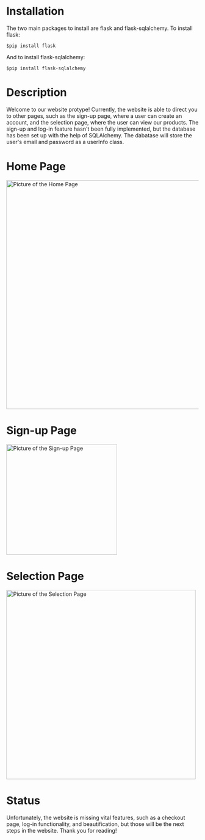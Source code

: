 # Installation
The two main packages to install are flask and flask-sqlalchemy.
To install flask:
```
$pip install flask
```
And to install flask-sqlalchemy:
```
$pip install flask-sqlalchemy
```

# Description
Welcome to our website protype!
Currently, the website is able to direct you to other pages, such as the sign-up page, where a user can create an account, and the selection page, where the user can view our products. The sign-up and log-in feature hasn't been fully implemented, but the database has been set up with the help of SQLAlchemy. The dabatase will store the user's email and password as a userInfo class.

# Home Page

<img width="600" alt="Picture of the Home Page" src="https://user-images.githubusercontent.com/107321197/174464990-99501757-c2d7-498a-802d-839caf7ef73c.png">

# Sign-up Page
<img width="290" alt="Picture of the Sign-up Page" src="https://user-images.githubusercontent.com/107321197/174465033-ef814409-aefc-49c7-bb5c-e27f7a0113b0.png">

# Selection Page
<img width="496" alt="Picture of the Selection Page" src="https://user-images.githubusercontent.com/107321197/174465091-d4646b30-0e6a-4776-974c-9fe1430ff12b.png">

# Status 
Unfortunately, the website is missing vital features, such as a checkout page, log-in functionality, and beautification, but those will be the next steps in the website. 
Thank you for reading!


